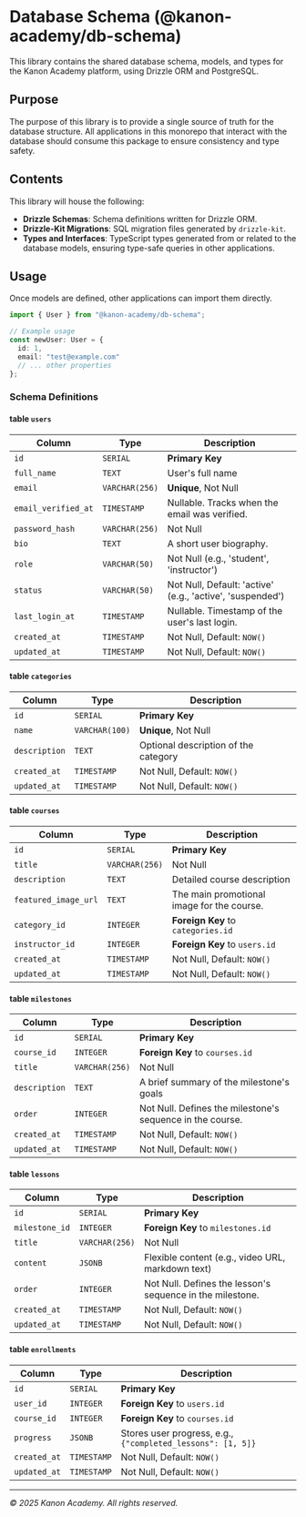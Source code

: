 # Database Schema (@kanon-academy/db-schema)

This library contains the shared database schema, models, and types for the Kanon Academy platform, using Drizzle ORM and PostgreSQL.

## Purpose

The purpose of this library is to provide a single source of truth for the database structure. All applications in this monorepo that interact with the database should consume this package to ensure consistency and type safety.

## Contents

This library will house the following:

- **Drizzle Schemas**: Schema definitions written for Drizzle ORM.
- **Drizzle-Kit Migrations**: SQL migration files generated by `drizzle-kit`.
- **Types and Interfaces**: TypeScript types generated from or related to the database models, ensuring type-safe queries in other applications.

## Usage

Once models are defined, other applications can import them directly.

```typescript
import { User } from "@kanon-academy/db-schema";

// Example usage
const newUser: User = {
  id: 1,
  email: "test@example.com"
  // ... other properties
};
```

### Schema Definitions

#### table `users`

| Column              | Type           | Description                                               |
| ------------------- | -------------- | --------------------------------------------------------- |
| `id`                | `SERIAL`       | **Primary Key**                                           |
| `full_name`         | `TEXT`         | User's full name                                          |
| `email`             | `VARCHAR(256)` | **Unique**, Not Null                                      |
| `email_verified_at` | `TIMESTAMP`    | Nullable. Tracks when the email was verified.             |
| `password_hash`     | `VARCHAR(256)` | Not Null                                                  |
| `bio`               | `TEXT`         | A short user biography.                                   |
| `role`              | `VARCHAR(50)`  | Not Null (e.g., 'student', 'instructor')                  |
| `status`            | `VARCHAR(50)`  | Not Null, Default: 'active' (e.g., 'active', 'suspended') |
| `last_login_at`     | `TIMESTAMP`    | Nullable. Timestamp of the user's last login.             |
| `created_at`        | `TIMESTAMP`    | Not Null, Default: `NOW()`                                |
| `updated_at`        | `TIMESTAMP`    | Not Null, Default: `NOW()`                                |

#### table `categories`

| Column        | Type           | Description                          |
| ------------- | -------------- | ------------------------------------ |
| `id`          | `SERIAL`       | **Primary Key**                      |
| `name`        | `VARCHAR(100)` | **Unique**, Not Null                 |
| `description` | `TEXT`         | Optional description of the category |
| `created_at`  | `TIMESTAMP`    | Not Null, Default: `NOW()`           |
| `updated_at`  | `TIMESTAMP`    | Not Null, Default: `NOW()`           |

#### table `courses`

| Column               | Type           | Description                                |
| -------------------- | -------------- | ------------------------------------------ |
| `id`                 | `SERIAL`       | **Primary Key**                            |
| `title`              | `VARCHAR(256)` | Not Null                                   |
| `description`        | `TEXT`         | Detailed course description                |
| `featured_image_url` | `TEXT`         | The main promotional image for the course. |
| `category_id`        | `INTEGER`      | **Foreign Key** to `categories.id`         |
| `instructor_id`      | `INTEGER`      | **Foreign Key** to `users.id`              |
| `created_at`         | `TIMESTAMP`    | Not Null, Default: `NOW()`                 |
| `updated_at`         | `TIMESTAMP`    | Not Null, Default: `NOW()`                 |

#### table `milestones`

| Column        | Type           | Description                                               |
| ------------- | -------------- | --------------------------------------------------------- |
| `id`          | `SERIAL`       | **Primary Key**                                           |
| `course_id`   | `INTEGER`      | **Foreign Key** to `courses.id`                           |
| `title`       | `VARCHAR(256)` | Not Null                                                  |
| `description` | `TEXT`         | A brief summary of the milestone's goals                  |
| `order`       | `INTEGER`      | Not Null. Defines the milestone's sequence in the course. |
| `created_at`  | `TIMESTAMP`    | Not Null, Default: `NOW()`                                |
| `updated_at`  | `TIMESTAMP`    | Not Null, Default: `NOW()`                                |

#### table `lessons`

| Column         | Type           | Description                                               |
| -------------- | -------------- | --------------------------------------------------------- |
| `id`           | `SERIAL`       | **Primary Key**                                           |
| `milestone_id` | `INTEGER`      | **Foreign Key** to `milestones.id`                        |
| `title`        | `VARCHAR(256)` | Not Null                                                  |
| `content`      | `JSONB`        | Flexible content (e.g., video URL, markdown text)         |
| `order`        | `INTEGER`      | Not Null. Defines the lesson's sequence in the milestone. |
| `created_at`   | `TIMESTAMP`    | Not Null, Default: `NOW()`                                |
| `updated_at`   | `TIMESTAMP`    | Not Null, Default: `NOW()`                                |

#### table `enrollments`

| Column       | Type        | Description                                                 |
| ------------ | ----------- | ----------------------------------------------------------- |
| `id`         | `SERIAL`    | **Primary Key**                                             |
| `user_id`    | `INTEGER`   | **Foreign Key** to `users.id`                               |
| `course_id`  | `INTEGER`   | **Foreign Key** to `courses.id`                             |
| `progress`   | `JSONB`     | Stores user progress, e.g., `{"completed_lessons": [1, 5]}` |
| `created_at` | `TIMESTAMP` | Not Null, Default: `NOW()`                                  |
| `updated_at` | `TIMESTAMP` | Not Null, Default: `NOW()`                                  |

---

_© 2025 Kanon Academy. All rights reserved._
